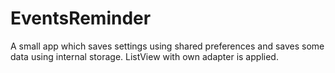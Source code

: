 # EventsReminder
A small app which saves settings using shared preferences and saves some data using internal storage. ListView with own adapter is applied.

